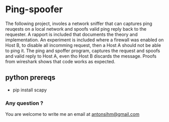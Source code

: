 # Ping-spoofer
The following project, involes a network sniffer that can captures ping reuqests on a local network and spoofs valid ping reply back to the requester. A rapport is included that documents the theory and implementation. An experiment is included where a firewall was enabled on Host B, to disable all incomming request, then a Host A should not be able to ping it. The ping and spoffer program, captures the request and spoofs and valid reply to Host A, even tho Host B discards the message. Proofs from wireshark shows that code works as expected.

## python prereqs ## 
- pip install scapy

### Any question ?  ###
You are welcome to write me an email at antonsihm@gmail.com


